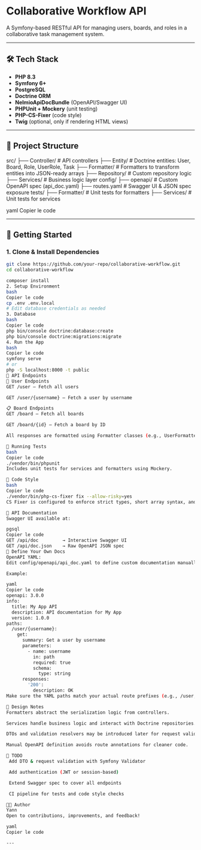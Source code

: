 # Collaborative Workflow API

A Symfony-based RESTful API for managing users, boards, and roles in a collaborative task management system.

---

## 🛠️ Tech Stack

- **PHP 8.3**
- **Symfony 6+**
- **PostgreSQL**
- **Doctrine ORM**
- **NelmioApiDocBundle** (OpenAPI/Swagger UI)
- **PHPUnit + Mockery** (unit testing)
- **PHP-CS-Fixer** (code style)
- **Twig** (optional, only if rendering HTML views)

---

## 📁 Project Structure

src/
├── Controller/ # API controllers
├── Entity/ # Doctrine entities: User, Board, Role, UserRole, Task
├── Formatter/ # Formatters to transform entities into JSON-ready arrays
├── Repository/ # Custom repository logic
├── Services/ # Business logic layer
config/
├── openapi/ # Custom OpenAPI spec (api_doc.yaml)
├── routes.yaml # Swagger UI & JSON spec exposure
tests/
├── Formatter/ # Unit tests for formatters
├── Services/ # Unit tests for services

yaml
Copier le code

---

## 🚀 Getting Started

### 1. Clone & Install Dependencies

```bash
git clone https://github.com/your-repo/collaborative-workflow.git
cd collaborative-workflow

composer install
2. Setup Environment
bash
Copier le code
cp .env .env.local
# Edit database credentials as needed
3. Database
bash
Copier le code
php bin/console doctrine:database:create
php bin/console doctrine:migrations:migrate
4. Run the App
bash
Copier le code
symfony serve
# or
php -S localhost:8000 -t public
📡 API Endpoints
🔐 User Endpoints
GET /user — Fetch all users

GET /user/{username} — Fetch a user by username

📋 Board Endpoints
GET /board — Fetch all boards

GET /board/{id} — Fetch a board by ID

All responses are formatted using Formatter classes (e.g., UserFormatter, BoardFormatter).

🧪 Running Tests
bash
Copier le code
./vendor/bin/phpunit
Includes unit tests for services and formatters using Mockery.

💅 Code Style
bash
Copier le code
./vendor/bin/php-cs-fixer fix --allow-risky=yes
CS Fixer is configured to enforce strict types, short array syntax, and Symfony rules.

📖 API Documentation
Swagger UI available at:

pgsql
Copier le code
GET /api/doc         → Interactive Swagger UI
GET /api/doc.json    → Raw OpenAPI JSON spec
🔧 Define Your Own Docs
OpenAPI YAML:
Edit config/openapi/api_doc.yaml to define custom documentation manually.

Example:

yaml
Copier le code
openapi: 3.0.0
info:
  title: My App API
  description: API documentation for My App
  version: 1.0.0
paths:
  /user/{username}:
    get:
      summary: Get a user by username
      parameters:
        - name: username
          in: path
          required: true
          schema:
            type: string
      responses:
        '200':
          description: OK
Make sure the YAML paths match your actual route prefixes (e.g., /user, not /api/user unless configured that way).

📌 Design Notes
Formatters abstract the serialization logic from controllers.

Services handle business logic and interact with Doctrine repositories.

DTOs and validation resolvers may be introduced later for request validation.

Manual OpenAPI definition avoids route annotations for cleaner code.

🧼 TODO
 Add DTO & request validation with Symfony Validator

 Add authentication (JWT or session-based)

 Extend Swagger spec to cover all endpoints

 CI pipeline for tests and code style checks

🧑‍💻 Author
Yann
Open to contributions, improvements, and feedback!

yaml
Copier le code

---